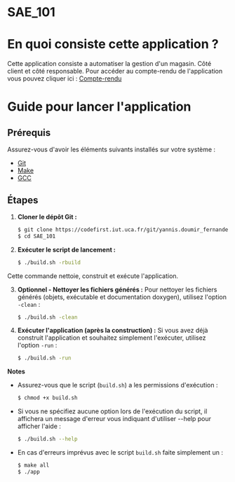 # SAE_101

# En quoi consiste cette application ? 

Cette application consiste a automatiser la gestion d'un magasin. Côté client et côté responsable. 
Pour accéder au compte-rendu de l'application vous pouvez cliquer ici : [Compte-rendu](./compteRendu.pdf)






# Guide pour lancer l'application

## Prérequis
Assurez-vous d'avoir les éléments suivants installés sur votre système :
- [Git](https://git-scm.com/)
- [Make](https://www.gnu.org/software/make/)
- [GCC](https://gcc.gnu.org/) 

## Étapes

1. **Cloner le dépôt Git :**
   ```bash
   $ git clone https://codefirst.iut.uca.fr/git/yannis.doumir_fernandes/SAE_101.git](https://github.com/GenDoum/SAE_1.01_GestionnaireMagasinMeubles.git
   $ cd SAE_101
2. **Exécuter le script de lancement :**
   ```bash
   $ ./build.sh -rbuild
Cette commande nettoie, construit et exécute l'application.

3. **Optionnel - Nettoyer les fichiers générés :**
   Pour nettoyer les fichiers générés (objets, exécutable et documentation doxygen), utilisez l'option `-clean` :
   ```bash
   $ ./build.sh -clean
4. **Exécuter l'application (après la construction) :**
   Si vous avez déjà construit l'application et souhaitez simplement l'exécuter, utilisez l'option `-run` :
   ```bash
   $ ./build.sh -run
**Notes**
- Assurez-vous que le script (`build.sh`) a les permissions d'exécution :
   ```bash
   $ chmod +x build.sh
- Si vous ne spécifiez aucune option lors de l'exécution du script, il affichera un message d'erreur vous indiquant d'utiliser --help pour afficher l'aide :
   ```bash
   $ ./build.sh --help
- En cas d'erreurs imprévus avec le script `build.sh` faite simplement un :
   ```bash
   $ make all
   $ ./app 
